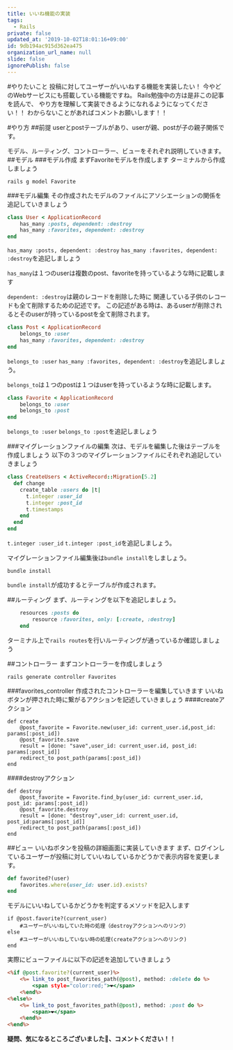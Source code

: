 ```yaml
---
title: いいね機能の実装
tags:
  - Rails
private: false
updated_at: '2019-10-02T18:01:16+09:00'
id: 9db194ac915d362ea475
organization_url_name: null
slide: false
ignorePublish: false
---
```

#やりたいこと
投稿に対してユーザーがいいねする機能を実装したい！
今やどのWebサービスにも搭載している機能ですね。
Rails勉強中の方は是非この記事を読んで、
やり方を理解して実装できるようになれるようになってください！！
わからないことがあればコメントお願いします！！

#やり方
##前提
userとpostテーブルがあり、userが親、postが子の親子関係です。

モデル、ルーティング、コントローラー、ビューをそれぞれ説明していきます。
##モデル
###モデル作成
まずFavoriteモデルを作成します
ターミナルから作成しましょう

```:ターミナル
rails g model Favorite
```

###モデル編集
その作成されたモデルのファイルにアソシエーションの関係を追記していきましょう

```Ruby:app/models/user.rb
class User < ApplicationRecord
	has_many :posts, dependent: :destroy
	has_many :favorites, dependent: :destroy
end
```
`has_many :posts, dependent: :destroy`
`has_many :favorites, dependent: :destroy`を追記しましょう

`has_many`は１つのuserは複数のpost、favoriteを持っているような時に記載します

`dependent: :destroy`は親のレコードを削除した時に
関連している子供のレコードも全て削除するための記述です。
この記述がある時は、あるuserが削除されるとそのuserが持っているpostを全て削除されます。


```Ruby:app/models/post.rb
class Post < ApplicationRecord
	belongs_to :user
	has_many :favorites, dependent: :destroy
end
```

`belongs_to :user`
`has_many :favorites, dependent: :destroy`を追記しましょう。

`belongs_to`は１つのpostは１つはuserを持っているような時に記載します。

```Ruby:app/models/favorite.rb
class Favorite < ApplicationRecord
	belongs_to :user
	belongs_to :post
end
```

`belongs_to :user`
`belongs_to :post`を追記しましょう


###マイグレーションファイルの編集
次は、モデルを編集した後はテーブルを作成しましょう
以下の３つのマイグレーションファイルにそれぞれ追記していきましょう

```Ruby:db/migrante/******_create_favorites.rb
class CreateUsers < ActiveRecord::Migration[5.2]
  def change
    create_table :users do |t|
      t.integer :user_id
      t.integer :post_id
      t.timestamps
    end
  end
end
```

`t.integer :user_id`
`t.integer :post_id`を追記しましょう。

マイグレーションファイル編集後は`bundle install`をしましょう。

```:ターミナル
bundle install
```

`bundle install`が成功するとテーブルが作成されます。

##ルーティング
まず、ルーティングを以下を追記しましょう。

```Ruby:config/routes.rb
	resources :posts do
		resource :favorites, only: [:create, :destroy]
	end
```

ターミナル上で`rails routes`を行いルーティングが通っているか確認しましょう

##コントローラー
まずコントローラーを作成しましょう

```:ターミナル
rails generate controller Favorites
```

###favorites_controller
作成されたコントローラーを編集していきます
いいねボタンが押された時に繋がるアクションを記述していきましょう
####createアクション

```ruby:app/controllers/favorites_controller
def create
	@post_favorite = Favorite.new(user_id: current_user.id,post_id: params[:post_id])
	@post_favorite.save
	result = [done: "save",user_id: current_user.id, post_id: params[:post_id]]
	redirect_to post_path(params[:post_id])
end
```

####destroyアクション

```ruby:app/controllers/favorites_controller
def destroy
	@post_favorite = Favorite.find_by(user_id: current_user.id, post_id: params[:post_id])
	@post_favorite.destroy
	result = [done: "destroy",user_id: current_user.id, post_id:params[:post_id]]
	redirect_to post_path(params[:post_id])
end
```

##ビュー
いいねボタンを投稿の詳細画面に実装していきます
まず、ログインしているユーザーが投稿に対していいねしているかどうかで表示内容を変更します。

```ruby:app/models/post.rb
def favorited?(user)
    favorites.where(user_id: user.id).exists?
end
```
モデルにいいねしているかどうかを判定するメソッドを記入します

```ruby:
if @post.favorite?(current_user)
    #ユーザーがいいねしていた時の処理（destroyアクションへのリンク）
else
    #ユーザーがいいねしていない時の処理(createアクションへのリンク)
end
```

実際にビューファイルに以下の記述を追加していきましょう

```html:app/views/posts/show.html.erb
<%if @post.favorite?(current_user)%>
	<%= link_to post_favorites_path(@post), method: :delete do %>
		<span style="color:red;">❤︎</span>
	<%end%>
<%else%>
	<%= link_to post_favorites_path(@post), method: :post do %>
		<span>❤︎</span>
	<%end%>
<%end%>
```

**疑問、気になるところございました、コメントください！！**
